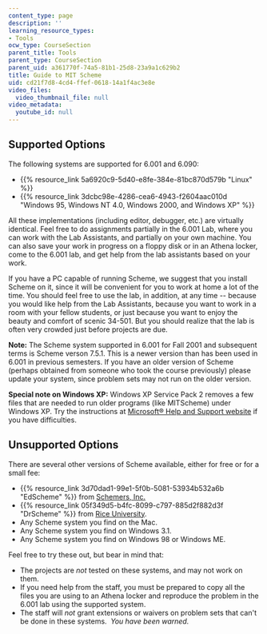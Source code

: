 ```yaml
---
content_type: page
description: ''
learning_resource_types:
- Tools
ocw_type: CourseSection
parent_title: Tools
parent_type: CourseSection
parent_uid: a361770f-74a5-81b1-25d8-23a9a1c629b2
title: Guide to MIT Scheme
uid: cd21f7d8-4cd4-ffef-0618-14a1f4ac3e8e
video_files:
  video_thumbnail_file: null
video_metadata:
  youtube_id: null
---
```


Supported Options
-----------------

The following systems are supported for 6.001 and 6.090:

*   {{% resource_link 5a6920c9-5d40-e8fe-384e-81bc870d579b "Linux" %}}
*   {{% resource_link 3dcbc98e-4286-cea6-4943-f2604aac010d "Windows 95, Windows NT 4.0, Windows 2000, and Windows XP" %}}

All these implementations (including editor, debugger, etc.) are virtually identical. Feel free to do assignments partially in the 6.001 Lab, where you can work with the Lab Assistants, and partially on your own machine. You can also save your work in progress on a floppy disk or in an Athena locker, come to the 6.001 lab, and get help from the lab assistants based on your work.

If you have a PC capable of running Scheme, we suggest that you install Scheme on it, since it will be convenient for you to work at home a lot of the time. You should feel free to use the lab, in addition, at any time -- because you would like help from the Lab Assistants, because you want to work in a room with your fellow students, or just because you want to enjoy the beauty and comfort of scenic 34-501. But you should realize that the lab is often very crowded just before projects are due.

**Note:** The Scheme system supported in 6.001 for Fall 2001 and subsequent terms is Scheme verson 7.5.1. This is a newer version than has been used in 6.001 in previous semesters. If you have an older version of Scheme (perhaps obtained from someone who took the course previously) please update your system, since problem sets may not run on the older version.

**Special note on Windows XP:** Windows XP Service Pack 2 removes a few files that are needed to run older programs (like MITScheme) under Windows XP. Try the instructions at [Microsoft® Help and Support website](http://support.microsoft.com/default.aspx?scid=kb;en-us;324767) if you have difficulties.

Unsupported Options
-------------------

There are several other versions of Scheme available, either for free or for a small fee:

*   {{% resource_link 3d70dad1-99e1-5f0b-5081-53934b532a6b "EdScheme" %}} from [Schemers, Inc.](http://www.schemers.com/)
*   {{% resource_link 05f349d5-b4fc-8099-c797-885d2f882d3f "DrScheme" %}} from [Rice University](http://www.rice.edu/).
*   Any Scheme system you find on the Mac.
*   Any Scheme system you find on Windows 3.1.
*   Any Scheme system you find on Windows 98 or Windows ME.

Feel free to try these out, but bear in mind that:

*   The projects are _not_ tested on these systems, and may not work on them.
*   If you need help from the staff, you must be prepared to copy all the files you are using to an Athena locker and reproduce the problem in the 6.001 lab using the supported system.
*   The staff will _not_ grant extensions or waivers on problem sets that can't be done in these systems.  _You have been warned._
